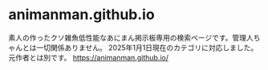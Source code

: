 # animanman.github.io

素人の作ったクソ雑魚低性能なあにまん掲示板専用の検索ページです。管理人ちゃんとは一切関係ありません。
2025年1月1日現在のカテゴリに対応しました。元作者とは別です。
https://animanman.github.io/
